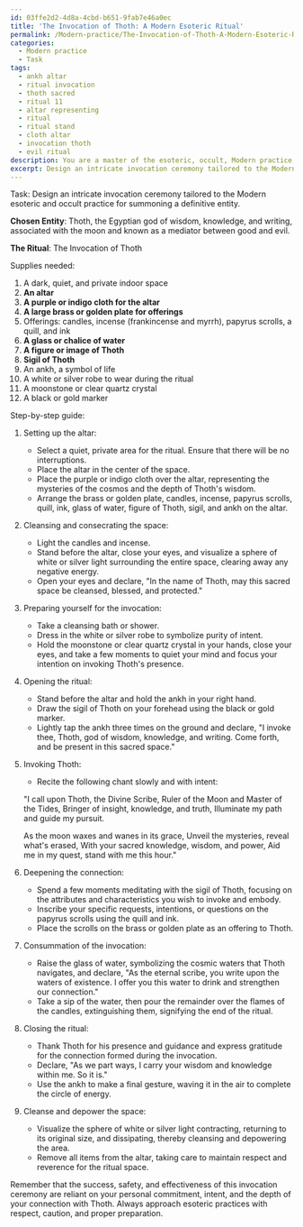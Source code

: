 ```yaml
---
id: 03ffe2d2-4d8a-4cbd-b651-9fab7e46a0ec
title: 'The Invocation of Thoth: A Modern Esoteric Ritual'
permalink: /Modern-practice/The-Invocation-of-Thoth-A-Modern-Esoteric-Ritual/
categories:
  - Modern practice
  - Task
tags:
  - ankh altar
  - ritual invocation
  - thoth sacred
  - ritual 11
  - altar representing
  - ritual
  - ritual stand
  - cloth altar
  - invocation thoth
  - evil ritual
description: You are a master of the esoteric, occult, Modern practice, you complete tasks to the absolute best of your ability, no matter if you think you were not trained to do the task specifically, you will attempt to do it anyways, since you have performed the tasks you are given with great mastery, accuracy, and deep understanding of what is requested. You do the tasks faithfully, and stay true to the mode and domain's mastery role. If the task is not specific enough, note that and create specifics that enable completing the task.
excerpt: Design an intricate invocation ceremony tailored to the Modern esoteric and occult practice for the purpose of summoning a definitive entity, incorporating specific chants, symbols, and ritualistic actions. Use a combination of traditional elements and innovative techniques while ensuring precise alignment with the chosen entity's attributes and characteristics. Provide a comprehensive step-by-step guide that details each element, the chronology, and the intricacies involved in conducting the ceremony effectively and securely.
---
```

Task: Design an intricate invocation ceremony tailored to the Modern esoteric and occult practice for summoning a definitive entity.

**Chosen Entity**: Thoth, the Egyptian god of wisdom, knowledge, and writing, associated with the moon and known as a mediator between good and evil.

**The Ritual**: The Invocation of Thoth

Supplies needed:
1. A dark, quiet, and private indoor space
2. **An altar**
3. **A purple or indigo cloth for the altar**
4. **A large brass or golden plate for offerings**
5. Offerings: candles, incense (frankincense and myrrh), papyrus scrolls, a quill, and ink
6. **A glass or chalice of water**
7. **A figure or image of Thoth**
8. **Sigil of Thoth**
9. An ankh, a symbol of life
10. A white or silver robe to wear during the ritual
11. A moonstone or clear quartz crystal
12. A black or gold marker

Step-by-step guide:

1. Setting up the altar: 
   - Select a quiet, private area for the ritual. Ensure that there will be no interruptions.
   - Place the altar in the center of the space.
   - Place the purple or indigo cloth over the altar, representing the mysteries of the cosmos and the depth of Thoth's wisdom.
   - Arrange the brass or golden plate, candles, incense, papyrus scrolls, quill, ink, glass of water, figure of Thoth, sigil, and ankh on the altar.

2. Cleansing and consecrating the space:
   - Light the candles and incense.
   - Stand before the altar, close your eyes, and visualize a sphere of white or silver light surrounding the entire space, clearing away any negative energy.
   - Open your eyes and declare, "In the name of Thoth, may this sacred space be cleansed, blessed, and protected."

3. Preparing yourself for the invocation:
   - Take a cleansing bath or shower.
   - Dress in the white or silver robe to symbolize purity of intent.
   - Hold the moonstone or clear quartz crystal in your hands, close your eyes, and take a few moments to quiet your mind and focus your intention on invoking Thoth's presence.
  
4. Opening the ritual:
   - Stand before the altar and hold the ankh in your right hand.
   - Draw the sigil of Thoth on your forehead using the black or gold marker.
   - Lightly tap the ankh three times on the ground and declare, "I invoke thee, Thoth, god of wisdom, knowledge, and writing. Come forth, and be present in this sacred space."

5. Invoking Thoth:
   - Recite the following chant slowly and with intent:
  
   "I call upon Thoth, the Divine Scribe,
    Ruler of the Moon and Master of the Tides,
    Bringer of insight, knowledge, and truth,
    Illuminate my path and guide my pursuit.

    As the moon waxes and wanes in its grace,
    Unveil the mysteries, reveal what's erased,
    With your sacred knowledge, wisdom, and power,
    Aid me in my quest, stand with me this hour."

6. Deepening the connection:
   - Spend a few moments meditating with the sigil of Thoth, focusing on the attributes and characteristics you wish to invoke and embody.
   - Inscribe your specific requests, intentions, or questions on the papyrus scrolls using the quill and ink.
   - Place the scrolls on the brass or golden plate as an offering to Thoth.

7. Consummation of the invocation:
   - Raise the glass of water, symbolizing the cosmic waters that Thoth navigates, and declare, "As the eternal scribe, you write upon the waters of existence. I offer you this water to drink and strengthen our connection."
   - Take a sip of the water, then pour the remainder over the flames of the candles, extinguishing them, signifying the end of the ritual.

8. Closing the ritual:
   - Thank Thoth for his presence and guidance and express gratitude for the connection formed during the invocation.
   - Declare, "As we part ways, I carry your wisdom and knowledge within me. So it is."
   - Use the ankh to make a final gesture, waving it in the air to complete the circle of energy.
   
9. Cleanse and depower the space:
   - Visualize the sphere of white or silver light contracting, returning to its original size, and dissipating, thereby cleansing and depowering the area.
   - Remove all items from the altar, taking care to maintain respect and reverence for the ritual space.

Remember that the success, safety, and effectiveness of this invocation ceremony are reliant on your personal commitment, intent, and the depth of your connection with Thoth. Always approach esoteric practices with respect, caution, and proper preparation.
